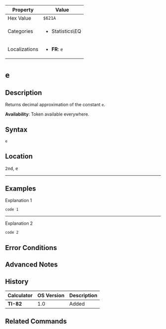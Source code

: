 | Property      | Value |
|---------------|-------|
| Hex Value     | `$621A`|
| Categories    | <ul><li>Statistics\EQ</li></ul> |
| Localizations | <ul><li><b>FR</b>: `e`</li></ul> |

# `e`

## Description
Returns decimal approximation of the constant `e`.


<b>Availability</b>: Token available everywhere.

## Syntax
`e`

## Location
<kbd>2nd</kbd>, <kbd>e</kbd>
<hr>

## Examples

Explanation 1
```ti-basic
code 1
```
---
Explanation 2
```ti-basic
code 2
```

## Error Conditions


## Advanced Notes


## History
| Calculator | OS Version | Description |
|------------|------------|-------------|
| <b>TI-82</b> | 1.0 | Added

## Related Commands

    